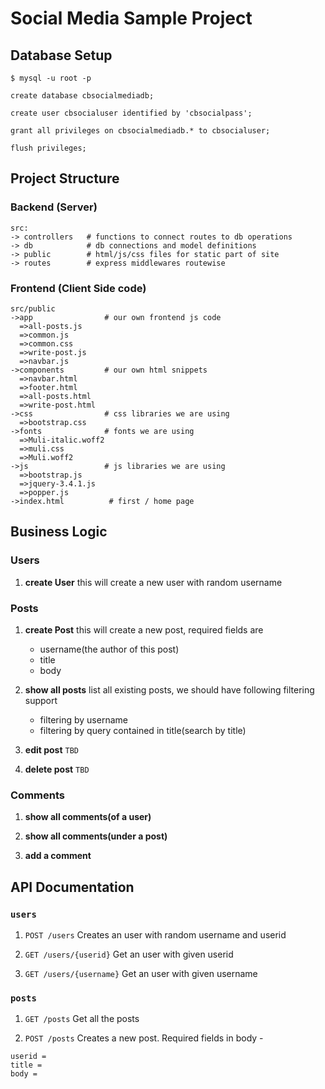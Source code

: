 # Social Media Sample Project

## Database Setup

```Shell
$ mysql -u root -p
```
```mysql
create database cbsocialmediadb;

create user cbsocialuser identified by 'cbsocialpass';

grant all privileges on cbsocialmediadb.* to cbsocialuser;

flush privileges;
```

## Project Structure

### Backend (Server)
```shell
src:
-> controllers   # functions to connect routes to db operations
-> db            # db connections and model definitions
-> public        # html/js/css files for static part of site
-> routes        # express middlewares routewise
```

### Frontend (Client Side code)
```shell
src/public
->app                # our own frontend js code
  =>all-posts.js
  =>common.js
  =>common.css
  =>write-post.js
  =>navbar.js
->components         # our own html snippets 
  =>navbar.html
  =>footer.html
  =>all-posts.html
  =>write-post.html
->css                # css libraries we are using
  =>bootstrap.css
->fonts              # fonts we are using
  =>Muli-italic.woff2
  =>muli.css
  =>Muli.woff2
->js                 # js libraries we are using
  =>bootstrap.js
  =>jquery-3.4.1.js
  =>popper.js
->index.html          # first / home page
```
## Business Logic

### Users

1. **create User**
   this will create a new user with random username

### Posts

1. **create Post**
   this will create a new post, required fields are
   - username(the author of this post)
   - title
   - body

2. **show all posts**
   list all existing posts, we should have following filtering support

   - filtering by username
   - filtering by query contained in title(search by title)

3. **edit post** `TBD`

4. **delete post** `TBD`

### Comments

1. **show all comments(of a user)**

2. **show all comments(under a post)**

3. **add a comment**

## API Documentation

### `users`

1. `POST /users`
Creates an user with random username and userid

2. `GET /users/{userid}`
Get an user with given userid

3. `GET /users/{username}`
Get an user with given username

### `posts`

1. `GET /posts`
Get all the posts

2. `POST /posts`
Creates a new post.
Required fields in body - 
```
userid = 
title = 
body = 
```